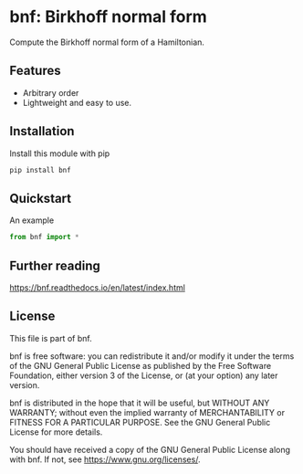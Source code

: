 # bnf: Birkhoff normal form

Compute the Birkhoff normal form of a Hamiltonian.

## Features

- Arbitrary order
- Lightweight and easy to use.

## Installation

Install this module with pip

```sh
pip install bnf
```

## Quickstart

An example
```python
from bnf import *
```

## Further reading

https://bnf.readthedocs.io/en/latest/index.html

## License

This file is part of bnf.

bnf is free software: you can redistribute it and/or modify
it under the terms of the GNU General Public License as published by
the Free Software Foundation, either version 3 of the License, or
(at your option) any later version.

bnf is distributed in the hope that it will be useful,
but WITHOUT ANY WARRANTY; without even the implied warranty of
MERCHANTABILITY or FITNESS FOR A PARTICULAR PURPOSE.  See the
GNU General Public License for more details.

You should have received a copy of the GNU General Public License
along with bnf. If not, see <https://www.gnu.org/licenses/>.
